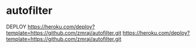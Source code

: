 # autofilter
DEPLOY https://heroku.com/deploy?template=https://github.com/zmraj/autofilter.git
https://heroku.com/deploy?template=https://github.com/zmraj/autofilter.git
